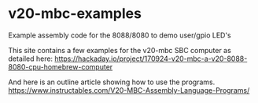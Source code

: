 # v20-mbc-examples
Example assembly code for the 8088/8080 to demo user/gpio LED's 

This site contains a few examples for the v20-mbc SBC computer as detailed here:
https://hackaday.io/project/170924-v20-mbc-a-v20-8088-8080-cpu-homebrew-computer

And here is an outline article showing how to use the programs.
https://www.instructables.com/V20-MBC-Assembly-Language-Programs/
